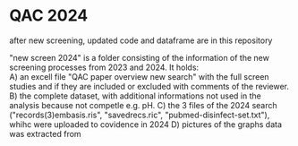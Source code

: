# QAC 2024
 after new screening, updated code and dataframe are in this repository

 "new screen 2024" is a folder consisting of the information of the new screening processes from 2023 and 2024. It holds:  
A) an excell file "QAC paper overview new search" with the full screen studies and if they are included or excluded with comments of the reviewer. 
B) the complete dataset, with additional informations not used in the analysis because not competle e.g. pH.
C) the 3 files of the 2024 search ("records(3)embasis.ris", "savedrecs.ric", "pubmed-disinfect-set.txt"), whihc were uploaded to covidence in 2024
D) pictures of the graphs data was extracted from


